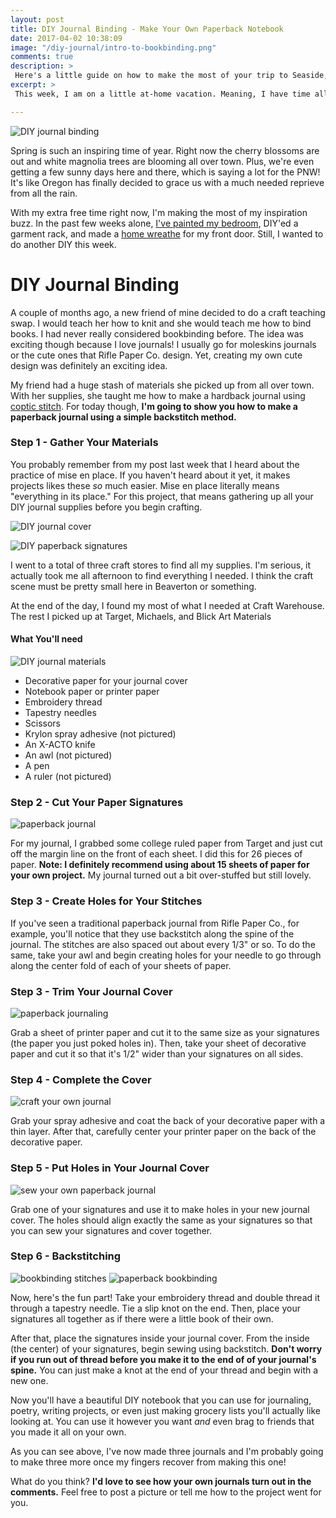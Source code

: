 ```yaml
---
layout: post
title: DIY Journal Binding - Make Your Own Paperback Notebook
date: 2017-04-02 10:38:09
image: "/diy-journal/intro-to-bookbinding.png"
comments: true
description: >
 Here's a little guide on how to make the most of your trip to Seaside, Oregon. Read on for what to pack, what to do, and how to enjoy a classic PNW getaway.
excerpt: >
 This week, I am on a little at-home vacation. Meaning, I have time all to myself! To start my vacation off right, I took a trip to Seaside, OR.

---
```

![DIY journal binding](/assets/diy-journal/intro-to-bookbinding.png)

Spring is such an inspiring time of year. Right now the cherry blossoms are out and white magnolia trees are blooming all over town. Plus, we're even getting a few sunny days here and there, which is saying a lot for the PNW! It's like Oregon has finally decided to grace us with a much needed reprieve from all the rain.

With my extra free time right now, I'm making the most of my inspiration buzz. In the past few weeks alone, [I've painted my bedroom](http://katalogspace.com/2017/03/24/my-diy-bedroom.html), DIY'ed a garment rack, and made a [home wreathe](http://katalogspace.com/2017/03/30/simple-way-to-decorate-your-front-door.html) for my front door. Still, I wanted to do another DIY this week.

# DIY Journal Binding
A couple of months ago, a new friend of mine decided to do a craft teaching swap. I would teach her how to knit and she would teach me how to bind books. I had never really considered bookbinding before. The idea was exciting though because I love journals! I usually go for moleskins journals or the cute ones that Rifle Paper Co. design. Yet, creating my own cute design was definitely an exciting idea.

My friend had a huge stash of materials she picked up from all over town. With her supplies, she taught me how to make a hardback journal using [coptic stitch](https://www.youtube.com/watch?v=ue52htX3j0k). For today though, **I'm going to show you how to make a paperback journal using a simple backstitch method.**

### Step 1 - Gather Your Materials
You probably remember from my post last week that I heard about the practice of mise en place. If you haven't heard about it yet, it makes projects likes these *so* much easier. Mise en place literally means "everything in its place." For this project, that means gathering up all your DIY journal supplies before you begin crafting.

![DIY journal cover](/assets/diy-journal/diy-journal-cover.png)

![DIY paperback signatures](/assets/diy-journal/mise-en-place-journal.png)

I went to a total of three craft stores to find all my supplies. I'm serious, it actually took me all afternoon to find everything I needed. I think the craft scene must be pretty small here in Beaverton or something.

At the end of the day, I found my most of what I needed at Craft Warehouse. The rest I picked up at Target, Michaels, and Blick Art Materials

#### What You'll need
![DIY journal materials](/assets/diy-journal/diy-journal-materials.png)

- Decorative paper for your journal cover
- Notebook paper or printer paper
- Embroidery thread
- Tapestry needles
- Scissors
- Krylon spray adhesive (not pictured)
- An X-ACTO knife
- An awl (not pictured)
- A pen
- A ruler (not pictured)

### Step 2 - Cut Your Paper Signatures
![paperback journal](/assets/diy-journal/diy-journal-paper.png)

For my journal, I grabbed some college ruled paper from Target and just cut off the margin line on the front of each sheet. I did this for 26 pieces of paper. **Note: I definitely recommend using about 15 sheets of paper for your own project.** My journal turned out a bit over-stuffed but still lovely.

### Step 3 - Create Holes for Your Stitches
If you've seen a traditional paperback journal from Rifle Paper Co., for example, you'll notice that they use backstitch along the spine of the journal. The stitches are also spaced out about every 1/3" or so. To do the same, take your awl and begin creating holes for your needle to go through along the center fold of each of your sheets of paper.

### Step 3 - Trim Your Journal Cover
![paperback journaling](/assets/diy-journal/paperback-inside-cover.png)

Grab a sheet of printer paper and cut it to the same size as your signatures (the paper you just poked holes in). Then, take your sheet of decorative paper and cut it so that it's 1/2" wider than your signatures on all sides.

### Step 4 - Complete the Cover
![craft your own journal](/assets/diy-journal/krylon-spray-adhesive.png)

Grab your spray adhesive and coat the back of your decorative paper with a thin layer. After that, carefully center your printer paper on the back of the decorative paper.

### Step 5 - Put Holes in Your Journal Cover
![sew your own paperback journal](/assets/diy-journal/paperback-stitching-holes.png)

Grab one of your signatures and use it to make holes in your new journal cover. The holes should align exactly the same as your signatures so that you can sew your signatures and cover together.

### Step 6 - Backstitching
![bookbinding stitches](/assets/diy-journal/diy-paperback-stitching.png)
![paperback bookbinding](/assets/diy-journal/paperbook-binding.png)

Now, here's the fun part! Take your embroidery thread and double thread it through a tapestry needle. Tie a slip knot on the end. Then, place your signatures all together as if there were a little book of their own.

After that, place the signatures inside your journal cover. From the inside (the center) of your signatures, begin sewing using backstitch. **Don't worry if you run out of thread before you make it to the end of of your journal's spine.** You can just make a knot at the end of your thread and begin with a new one.

Now you'll have a beautiful DIY notebook that you can use for journaling, poetry, writing projects, or even just making grocery lists you'll actually like looking at. You can use it however you want *and* even brag to friends that you made it all on your own.

As you can see above, I've now made three journals and I'm probably going to make three more once my fingers recover from making this one!

What do you think? **I'd love to see how your own journals turn out in the comments.** Feel free to post a picture or tell me how to the project went for you.
